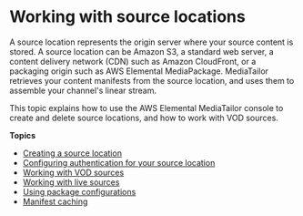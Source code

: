 # Working with source locations<a name="channel-assembly-source-locations"></a>

A source location represents the origin server where your source content is stored\. A source location can be Amazon S3, a standard web server, a content delivery network \(CDN\) such as Amazon CloudFront, or a packaging origin such as AWS Elemental MediaPackage\. MediaTailor retrieves your content manifests from the source location, and uses them to assemble your channel's linear stream\.

 This topic explains how to use the AWS Elemental MediaTailor console to create and delete source locations, and how to work with VOD sources\.

**Topics**
+ [Creating a source location](channel-assembly-creating-source-locations.md)
+ [Configuring authentication for your source location](channel-assembly-source-locations-access-configuration.md)
+ [Working with VOD sources](channel-assembly-working-vod-sources.md)
+ [Working with live sources](channel-assembly-working-live-sources.md)
+ [Using package configurations](channel-assembly-package-configurations.md)
+ [Manifest caching](channel-assembly-manifest-caching.md)